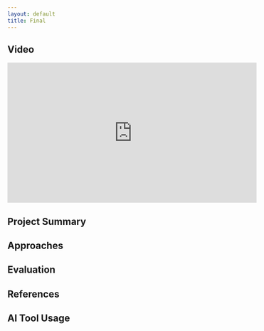 ```yaml
---
layout: default
title: Final
---
```


## Video
<iframe width="560" height="315" src="https://www.youtube.com/embed/EzysVRQjWPM" frameborder="0" allow="accelerometer; autoplay; clipboard-write; encrypted-media; gyroscope; picture-in-picture" allowfullscreen></iframe>

## Project Summary


## Approaches


## Evaluation


## References


## AI Tool Usage

